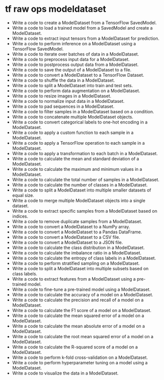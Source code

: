 # tf raw ops modeldataset

- Write a code to create a ModelDataset from a TensorFlow SavedModel.
- Write a code to load a trained model from a SavedModel and create a ModelDataset.
- Write a code to extract input tensors from a ModelDataset for prediction.
- Write a code to perform inference on a ModelDataset using a TensorFlow SavedModel.
- Write a code to iterate over batches of data in a ModelDataset.
- Write a code to preprocess input data for a ModelDataset.
- Write a code to postprocess output data from a ModelDataset.
- Write a code to save the output of a ModelDataset to a file.
- Write a code to convert a ModelDataset to a TensorFlow Dataset.
- Write a code to shuffle the data in a ModelDataset.
- Write a code to split a ModelDataset into train and test sets.
- Write a code to perform data augmentation on a ModelDataset.
- Write a code to resize images in a ModelDataset.
- Write a code to normalize input data in a ModelDataset.
- Write a code to pad sequences in a ModelDataset.
- Write a code to filter samples in a ModelDataset based on a condition.
- Write a code to concatenate multiple ModelDataset objects.
- Write a code to convert categorical labels to one-hot encoding in a ModelDataset.
- Write a code to apply a custom function to each sample in a ModelDataset.
- Write a code to apply a TensorFlow operation to each sample in a ModelDataset.
- Write a code to apply a transformation to each batch in a ModelDataset.
- Write a code to calculate the mean and standard deviation of a ModelDataset.
- Write a code to calculate the maximum and minimum values in a ModelDataset.
- Write a code to calculate the total number of samples in a ModelDataset.
- Write a code to calculate the number of classes in a ModelDataset.
- Write a code to split a ModelDataset into multiple smaller datasets of equal size.
- Write a code to merge multiple ModelDataset objects into a single dataset.
- Write a code to extract specific samples from a ModelDataset based on indices.
- Write a code to remove duplicate samples from a ModelDataset.
- Write a code to convert a ModelDataset to a NumPy array.
- Write a code to convert a ModelDataset to a Pandas DataFrame.
- Write a code to convert a ModelDataset to a CSV file.
- Write a code to convert a ModelDataset to a JSON file.
- Write a code to calculate the class distribution in a ModelDataset.
- Write a code to calculate the imbalance ratio in a ModelDataset.
- Write a code to calculate the entropy of class labels in a ModelDataset.
- Write a code to perform stratified sampling on a ModelDataset.
- Write a code to split a ModelDataset into multiple subsets based on class labels.
- Write a code to extract features from a ModelDataset using a pre-trained model.
- Write a code to fine-tune a pre-trained model using a ModelDataset.
- Write a code to calculate the accuracy of a model on a ModelDataset.
- Write a code to calculate the precision and recall of a model on a ModelDataset.
- Write a code to calculate the F1 score of a model on a ModelDataset.
- Write a code to calculate the mean squared error of a model on a ModelDataset.
- Write a code to calculate the mean absolute error of a model on a ModelDataset.
- Write a code to calculate the root mean squared error of a model on a ModelDataset.
- Write a code to calculate the R-squared score of a model on a ModelDataset.
- Write a code to perform k-fold cross-validation on a ModelDataset.
- Write a code to perform hyperparameter tuning on a model using a ModelDataset.
- Write a code to visualize the data in a ModelDataset.